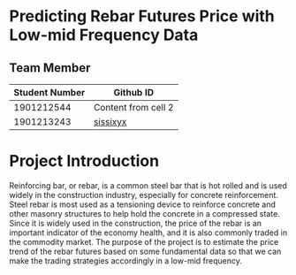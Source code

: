 # Predicting Rebar Futures Price with Low-mid Frequency Data
## Team Member
Student Number | Github ID
------------ | -------------
1901212544 | Content from cell 2
1901213243 | [sissixyx](https://github.com/sissixyx)
# Project Introduction
Reinforcing bar, or rebar, is a common steel bar that is hot rolled and is used widely in the construction industry, especially for concrete reinforcement. Steel rebar is most used as a tensioning device to reinforce concrete and other masonry structures to help hold the concrete in a compressed state. Since it is widely used in the construction, the price of the rebar is an important indicator of the economy health, and it is also commonly traded in the commodity market. The purpose of the project is to estimate the price trend of the rebar futures based on some fundamental data so that we can make the trading strategies accordingly in a low-mid frequency.
